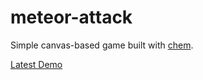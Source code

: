 # meteor-attack

Simple canvas-based game built with [chem](https://github.com/superjoe30/chem/).

[Latest Demo](http://s3.amazonaws.com/superjoe/temp/meteor-attack/index.html)
